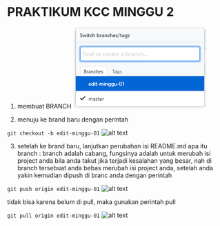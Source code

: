 # PRAKTIKUM KCC MINGGU 2 #

1. membuat BRANCH
![alt text](IMG2/aa.png)

2. menuju ke brand baru dengan perintah

```git checkout -b edit-minggu-01```
![alt text](IMG2/a.PNG)

3. setelah ke brand baru, lanjutkan perubahan isi README.md
apa itu branch : branch adalah cabang, fungsinya adalah untuk merubah isi project anda bila anda takut jika terjadi kesalahan yang besar, nah di branch tersebuat anda bebas merubah isi project anda, setelah anda yakin kemudian dipush di branc anda dengan perintah

```git push origin edit-minggu-01```
![alt text](IMG2/bb.PNG)

tidak bisa karena belum di pull, maka gunakan perintah pull

```git pull origin edit-minggu-01```
![alt text](IMG2/bbb.PNG)
